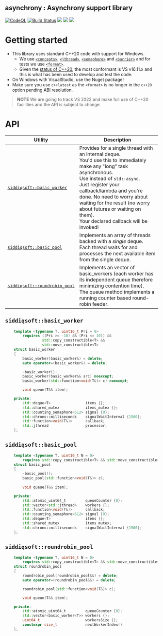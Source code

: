 asynchrony : Asynchrony support library
---------------------------------------

<!-- badges -->
[![CodeQL](https://github.com/SiddiqSoft/asynchrony-lib/actions/workflows/codeql-analysis.yml/badge.svg)](https://github.com/SiddiqSoft/asynchrony-lib/actions/workflows/codeql-analysis.yml)
[![Build Status](https://dev.azure.com/siddiqsoft/siddiqsoft/_apis/build/status/SiddiqSoft.asynchrony-lib?branchName=main)](https://dev.azure.com/siddiqsoft/siddiqsoft/_build/latest?definitionId=17&branchName=main)
![](https://img.shields.io/nuget/v/SiddiqSoft.asynchrony-lib)
![](https://img.shields.io/github/v/tag/SiddiqSoft/asynchrony-lib)
![](https://img.shields.io/azure-devops/tests/siddiqsoft/siddiqsoft/17)
<!--![](https://img.shields.io/azure-devops/coverage/siddiqsoft/siddiqsoft/17)-->
<!-- end badges -->

# Getting started

- This library uses standard C++20 code with support for Windows.
  - We use [`<concepts>`](https://en.cppreference.com/w/cpp/concepts), [`<jthread>`](https://en.cppreference.com/w/cpp/thread/jthread), [`<semaphore>`](https://en.cppreference.com/w/cpp/thread/counting_semaphore) and [`<barrier>`](https://en.cppreference.com/w/cpp/thread/barrier) and for tests we use [`<format>`](https://en.cppreference.com/w/cpp/header/format).
  - Given the [status of C++20](https://github.com/microsoft/STL/wiki/Changelog#vs-2019-1611), the most conformant is VS v16.11.x and this is what has been used to develop and test the code.
- On Windows with VisualStudio, use the Nuget package! 
- Make sure you use `c++latest` as the `<format>` is no longer in the `c++20` option pending ABI resolution.

> **NOTE**
> We are going to track VS 2022 and make full use of C++20 facilities and the API is subject to change.

# API

Utility | Description
--------|------------
[`siddiqsoft::basic_worker`](#siddiqsoftbasic_worker) | Provides for a single thread with an internal deque.<br/>You'd use this to immediately make any "long" task asynchronous.<br/>Use instead of `std::async`.<br/>Just register your callback/lambda and you're done. No need to worry about waiting for the result (no worry about futures or waiting on them).<br/>Your declared callback will be invoked!
[`siddiqsoft::basic_pool`](#siddiqsoftbasic_pool) | Implements an array of threads backed with a *single* deque. Each thread waits for and processes the next available item from the single deque.
[`siddiqsoft::roundrobin_pool`](#siddiqsoftroundrobin_pool) | Implements an vector of basic_workers (each worker has its independent queue therefore minimizing contention time).<br/>The queue method implements a running counter based round-robin feeder.

## `siddiqsoft::basic_worker`

```cpp
    template <typename T, uint16_t Pri = 0>
        requires ((Pri >= -10) && (Pri <= 10)) &&
                 std::copy_constructible<T> &&
                 std::move_constructible<T>
    struct basic_worker
    {
        basic_worker(basic_worker&) = delete;
        auto operator=(basic_worker&) = delete;

        ~basic_worker();
        basic_worker(basic_worker&& src) noexcept;
        basic_worker(std::function<void(T&)> c) noexcept;

        void queue(T&& item);

    private:
        std::deque<T>                items {};
        std::shared_mutex            items_mutex {};
        std::counting_semaphore<512> signal {0};
        std::chrono::milliseconds    signalWaitInterval {1500};
        std::function<void(T&)>      callback;
        std::jthread                 processor;
    };
```

## `siddiqsoft::basic_pool`

```cpp
    template <typename T, uint16_t N = 0>
        requires std::copy_constructible<T> && std::move_constructible<T>
    struct basic_pool
    {
        ~basic_pool();
        basic_pool(std::function<void(T&)> c);
        
        void queue(T&& item);

    private:
        std::atomic_uint64_t         queueCounter {0};
        std::vector<std::jthread>    workers {};
        std::function<void(T&)>      callback;
        std::counting_semaphore<512> signal {0};
        std::deque<T>                items {};
        std::shared_mutex            items_mutex;
        std::chrono::milliseconds    signalWaitInterval {1500};
    };
```

## `siddiqsoft::roundrobin_pool`

```cpp
    template <typename T, uint16_t N = 0>
        requires std::copy_constructible<T> && std::move_constructible<T>
    struct roundrobin_pool
    {
        roundrobin_pool(roundrobin_pool&&) = delete;
        auto operator=(roundrobin_pool&&) = delete;

        roundrobin_pool(std::function<void(T&)> c);

        void queue(T&& item);

    private:
        std::atomic_uint64_t         queueCounter {0};
        std::vector<basic_worker<T>> workers {};
        uint64_t                     workersSize {};
        constexpr size_t             nextWorkerIndex()
    };
```
